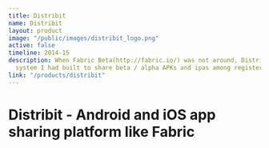 ```yaml
---
title: Distribit
name: Distribit
layout: product
image: "/public/images/distribit_logo.png"
active: false
timeline: 2014-15
description: When Fabric Beta(http://fabric.io/) was not around, Distribit was the
  system I had built to share beta / alpha APKs and ipas among registered users.
link: "/products/distribit"
---
```


# Distribit - Android and iOS app sharing platform like Fabric